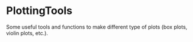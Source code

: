 # PlottingTools
Some useful tools and functions to make different type of plots (box plots, violin plots, etc.).
